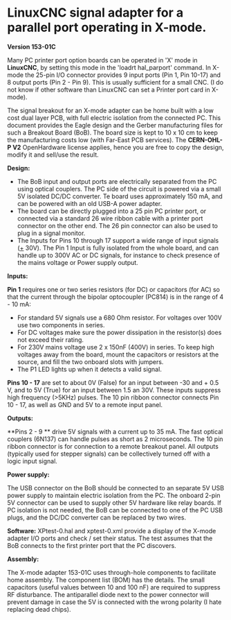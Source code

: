 # LinuxCNC signal adapter for a parallel port operating in X-mode.
**Version 153-01C**

Many PC printer port option boards can be operated in 'X' mode in **LinuxCNC**, by setting this mode in the 'loadrt hal_parport' command.
In X-mode the 25-pin I/O connector provides 9 input ports (Pin 1, Pin 10-17) and 8 output ports (Pin 2 - Pin 9). This is usually sufficient for a small CNC. (I do not know if other software than LinuxCNC can set a Printer port card in X-mode).

The signal breakout for an X-mode adapter can be home built with a low cost dual layer PCB, with full electric isolation from the connected PC. This document provides the Eagle design and the Gerber manufacturing files for such a Breakout Board (BoB). The board size is kept to 10 x 10 cm to keep the manufacturing costs low (with Far-East PCB services). The **CERN-OHL-P V2** OpenHardware license applies, hence you are free to copy the design, modify it and sell/use the result.

**Design:**

  * The BoB input and output ports are electrically separated from the PC using optical couplers. The PC side of the circuit is powered via a small 5V isolated DC/DC converter. Te board uses approximately 150 mA, and can be powered with an old USB-A power adapter.
  * The board can be directly plugged into a 25 pin PC printer port, or connected via a standard 26 wire ribbon cable with a printer port connector on the other end. The 26 pin connector can also be used to plug in a signal monitor.
  * The Inputs for Pins 10 through 17 support a wide range of input signals (<u>+</u> 30V). The Pin 1 Input is fully isolated from the whole board, and can handle up to 300V AC or DC signals, for instance to check presence of the mains voltage or Power supply output.


**Inputs:**

**Pin 1** requires one or two series resistors (for DC) or capacitors (for AC) so that the current through the bipolar optocoupler (PC814) is in the range of 4 - 10 mA:
* For standard 5V signals use a 680 Ohm resistor. For voltages over 100V use two components in series.
* For DC voltages make sure the power dissipation in the resistor(s) does not exceed their rating.
* For 230V mains voltage use 2 x 150nF (400V) in series. To keep high voltages away from the board, mount the capacitors or resistors at the source, and fill the two onboard slots with jumpers.
* The P1 LED lights up when it detects a valid signal.

**Pins 10 - 17** are set to about 0V (False) for an input between -30 and + 0.5 V, and to 5V (True) for an input between 1.5 an 30V. These inputs suppress high frequency (>5KHz) pulses. The 10 pin ribbon connector connects Pin 10 - 17, as well as GND and 5V to a remote input panel.

**Outputs:**

**Pins 2 - 9 ** drive 5V signals with a current up to 35 mA. The fast optical couplers (6N137) can handle pulses as short as 2 microseconds. The 10 pin ribbon connector is for connection to a remote breakout panel. All outputs (typically used for stepper signals) can be collectively turned off with a logic input signal.

**Power supply:**

The USB connector on the BoB should be connected to an separate 5V USB power supply to maintain electric isolation from the PC. The onboard 2-pin 5V connector can be used to supply other 5V hardware like relay boards. If PC isolation is not needed, the BoB can be connected to one of the PC USB plugs, and the DC/DC converter can be replaced by two wires.

**Software:** XPtest-0.hal and xptest-0.xml provide a display of the X-mode adapter I/O ports and check / set their status. The test assumes that the BoB connects to the first printer port that the PC discovers.

**Assembly:**

The X-mode adapter 153-01C uses through-hole components to facilitate home assembly. The component list (BOM) has the details.
The small capacitors (useful values between 10 and 100 nF) are required to suppress RF disturbance.
The antiparallel diode next to the power connector will prevent damage in case the 5V is connected with the wrong polarity (I hate replacing dead chips).
